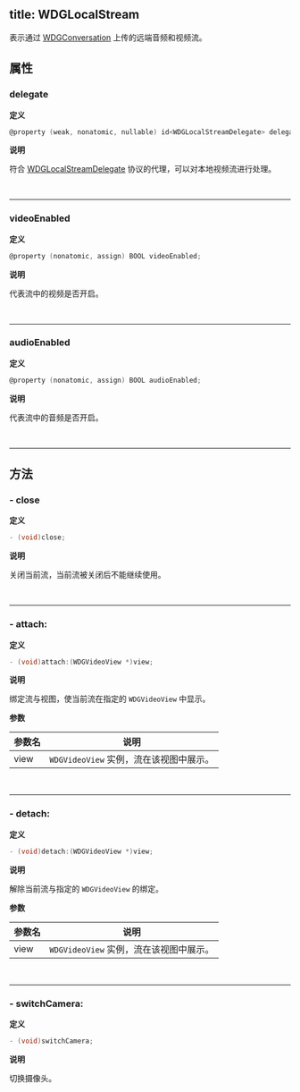 title: WDGLocalStream
---

表示通过 [WDGConversation](url_placeholder) 上传的远端音频和视频流。

## 属性

### delegate

**定义**

```objectivec
@property (weak, nonatomic, nullable) id<WDGLocalStreamDelegate> delegate;
```

**说明**

符合 [WDGLocalStreamDelegate](url_placeholder) 协议的代理，可以对本地视频流进行处理。

</br>

---

### videoEnabled

**定义**

```objectivec
@property (nonatomic, assign) BOOL videoEnabled;
```

**说明**

代表流中的视频是否开启。

</br>

---

### audioEnabled

**定义**

```objectivec
@property (nonatomic, assign) BOOL audioEnabled;
```

**说明**

代表流中的音频是否开启。

</br>

---

## 方法

### - close

**定义**

```objectivec
- (void)close;
```

**说明**

关闭当前流，当前流被关闭后不能继续使用。

</br>

---

### - attach:

**定义**

```objectivec
- (void)attach:(WDGVideoView *)view;
```

**说明**

绑定流与视图，使当前流在指定的 `WDGVideoView` 中显示。

**参数**

 参数名 | 说明 
---|---
view | `WDGVideoView` 实例，流在该视图中展示。

</br>

---

### - detach:

**定义**

```objectivec
- (void)detach:(WDGVideoView *)view;
```

**说明**

解除当前流与指定的 `WDGVideoView` 的绑定。

**参数**

 参数名 | 说明 
---|---
view | `WDGVideoView` 实例，流在该视图中展示。

</br>

---

### - switchCamera:

**定义**

```objectivec
- (void)switchCamera;
```

**说明**

切换摄像头。
